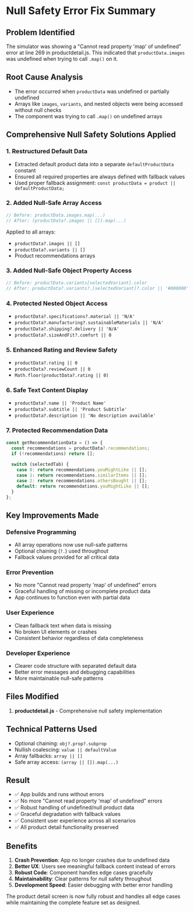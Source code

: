 # Null Safety Error Fix Summary

## Problem Identified
The simulator was showing a "Cannot read property 'map' of undefined" error at line 269 in productdetail.js. This indicated that `productData.images` was undefined when trying to call `.map()` on it.

## Root Cause Analysis
- The error occurred when `productData` was undefined or partially undefined
- Arrays like `images`, `variants`, and nested objects were being accessed without null checks
- The component was trying to call `.map()` on undefined arrays

## Comprehensive Null Safety Solutions Applied

### 1. **Restructured Default Data**
- Extracted default product data into a separate `defaultProductData` constant
- Ensured all required properties are always defined with fallback values
- Used proper fallback assignment: `const productData = product || defaultProductData;`

### 2. **Added Null-Safe Array Access**
```javascript
// Before: productData.images.map(...)
// After: (productData?.images || []).map(...)
```

Applied to all arrays:
- `productData?.images || []`
- `productData?.variants || []`
- Product recommendations arrays

### 3. **Added Null-Safe Object Property Access**
```javascript
// Before: productData.variants[selectedVariant].color
// After: productData?.variants?.[selectedVariant]?.color || '#000000'
```

### 4. **Protected Nested Object Access**
- `productData?.specifications?.material || 'N/A'`
- `productData?.manufacturing?.sustainableMaterials || 'N/A'`
- `productData?.shipping?.delivery || 'N/A'`
- `productData?.sizeAndFit?.comfort || 0`

### 5. **Enhanced Rating and Review Safety**
- `productData?.rating || 0`
- `productData?.reviewCount || 0`
- `Math.floor(productData?.rating || 0)`

### 6. **Safe Text Content Display**
- `productData?.name || 'Product Name'`
- `productData?.subtitle || 'Product Subtitle'`
- `productData?.description || 'No description available'`

### 7. **Protected Recommendation Data**
```javascript
const getRecommendationData = () => {
  const recommendations = productData?.recommendations;
  if (!recommendations) return [];
  
  switch (selectedTab) {
    case 0: return recommendations.youMightLike || [];
    case 1: return recommendations.similarItems || [];
    case 2: return recommendations.othersBought || [];
    default: return recommendations.youMightLike || [];
  }
};
```

## Key Improvements Made

### **Defensive Programming**
- All array operations now use null-safe patterns
- Optional chaining (`?.`) used throughout
- Fallback values provided for all critical data

### **Error Prevention**
- No more "Cannot read property 'map' of undefined" errors
- Graceful handling of missing or incomplete product data
- App continues to function even with partial data

### **User Experience**
- Clean fallback text when data is missing
- No broken UI elements or crashes
- Consistent behavior regardless of data completeness

### **Developer Experience**
- Clearer code structure with separated default data
- Better error messages and debugging capabilities
- More maintainable null-safe patterns

## Files Modified
1. **productdetail.js** - Comprehensive null safety implementation

## Technical Patterns Used
- Optional chaining: `obj?.prop?.subprop`
- Nullish coalescing: `value || defaultValue`
- Array fallbacks: `array || []`
- Safe array access: `(array || []).map(...)`

## Result
- ✅ App builds and runs without errors
- ✅ No more "Cannot read property 'map' of undefined" errors
- ✅ Robust handling of undefined/null product data
- ✅ Graceful degradation with fallback values
- ✅ Consistent user experience across all scenarios
- ✅ All product detail functionality preserved

## Benefits
1. **Crash Prevention**: App no longer crashes due to undefined data
2. **Better UX**: Users see meaningful fallback content instead of errors
3. **Robust Code**: Component handles edge cases gracefully
4. **Maintainability**: Clear patterns for null safety throughout
5. **Development Speed**: Easier debugging with better error handling

The product detail screen is now fully robust and handles all edge cases while maintaining the complete feature set as designed.
